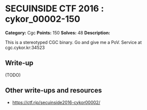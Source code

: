 # SECUINSIDE CTF 2016 : cykor_00002-150

**Category:** Cgc
**Points:** 150
**Solves:** 48
**Description:**

This is a stereotyped CGC binary. Go and give me a PoV.  Service at cgc.cykor.kr:34523


## Write-up

(TODO)

## Other write-ups and resources

* https://ctf.rip/secuinside2016-cykor00002/
